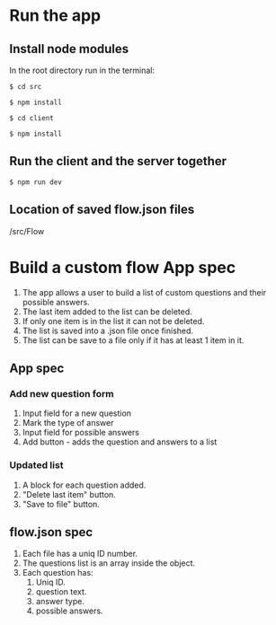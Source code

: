 # Run the app

## Install node modules

In the root directory run in the terminal:

    $ cd src

    $ npm install

    $ cd client

    $ npm install

## Run the client and the server together

    $ npm run dev

## Location of saved flow.json files

/src/Flow

# Build a custom flow App spec

1. The app allows a user to build a list of custom questions and their possible answers.
2. The last item added to the list can be deleted.
3. If only one item is in the list it can not be deleted.
4. The list is saved into a .json file once finished.
5. The list can be save to a file only if it has at least 1 item in it.

## App spec

### Add new question form

1. Input field for a new question
2. Mark the type of answer
3. Input field for possible answers
4. Add button - adds the question and answers to a list

### Updated list

1. A block for each question added.
2. "Delete last item" button.
3. "Save to file" button.

## flow.json spec

1. Each file has a uniq ID number.
2. The questions list is an array inside the object.
3. Each question has:
   1. Uniq ID.
   2. question text.
   3. answer type.
   4. possible answers.
